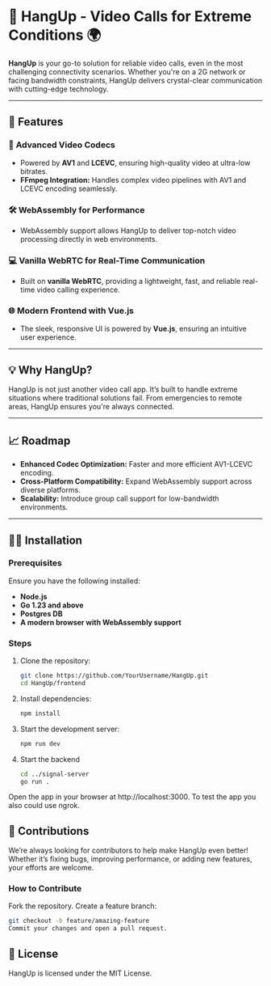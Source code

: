 # 🚀 HangUp - Video Calls for Extreme Conditions 🌍  

**HangUp** is your go-to solution for reliable video calls, even in the most challenging connectivity scenarios. Whether you're on a 2G network or facing bandwidth constraints, HangUp delivers crystal-clear communication with cutting-edge technology.  

---

## 🌟 Features  

### 🎥 **Advanced Video Codecs**  
- Powered by **AV1** and **LCEVC**, ensuring high-quality video at ultra-low bitrates.  
- **FFmpeg Integration:** Handles complex video pipelines with AV1 and LCEVC encoding seamlessly.  

### 🛠️ **WebAssembly for Performance**  
- WebAssembly support allows HangUp to deliver top-notch video processing directly in web environments.  

### 💻 **Vanilla WebRTC for Real-Time Communication**  
- Built on **vanilla WebRTC**, providing a lightweight, fast, and reliable real-time video calling experience.  

### 🌐 **Modern Frontend with Vue.js**  
- The sleek, responsive UI is powered by **Vue.js**, ensuring an intuitive user experience.  

---

## 💡 Why HangUp?  
HangUp is not just another video call app. It’s built to handle extreme situations where traditional solutions fail. From emergencies to remote areas, HangUp ensures you're always connected.  

---

## 📈 Roadmap  
- **Enhanced Codec Optimization:** Faster and more efficient AV1-LCEVC encoding.  
- **Cross-Platform Compatibility:** Expand WebAssembly support across diverse platforms.  
- **Scalability:** Introduce group call support for low-bandwidth environments.  

---

## 👨‍💻 Installation  

### Prerequisites  
Ensure you have the following installed:  
- **Node.js**  
- **Go 1.23 and above**
- **Postgres DB**
- **A modern browser with WebAssembly support**  

### Steps  
1. Clone the repository:  
   ```bash
   git clone https://github.com/YourUsername/HangUp.git
   cd HangUp/frontend
   ```
2. Install dependencies:
	```bash
	npm install
	```
3. Start the development server:
	```bash
	npm run dev
 	```
 4. Start the backend
	```bash
 	cd ../signal-server
 	go run .
 	```
Open the app in your browser at http://localhost:3000. To test the app you also could use ngrok.
## 🤝 Contributions
We’re always looking for contributors to help make HangUp even better! Whether it’s fixing bugs, improving performance, or adding new features, your efforts are welcome.

### How to Contribute
Fork the repository.
Create a feature branch:
```bash
git checkout -b feature/amazing-feature
Commit your changes and open a pull request.
```
## 📜 License
HangUp is licensed under the MIT License.
